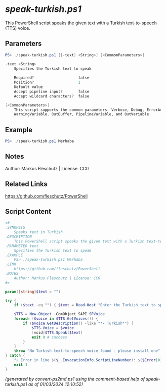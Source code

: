 *speak-turkish.ps1*
================

This PowerShell script speaks the given text with a Turkish text-to-speech (TTS) voice.

Parameters
----------
```powershell
PS> ./speak-turkish.ps1 [[-text] <String>] [<CommonParameters>]

-text <String>
    Specifies the Turkish text to speak
    
    Required?                    false
    Position?                    1
    Default value                
    Accept pipeline input?       false
    Accept wildcard characters?  false

[<CommonParameters>]
    This script supports the common parameters: Verbose, Debug, ErrorAction, ErrorVariable, WarningAction, 
    WarningVariable, OutBuffer, PipelineVariable, and OutVariable.
```

Example
-------
```powershell
PS> ./speak-turkish.ps1 Merhaba

```

Notes
-----
Author: Markus Fleschutz | License: CC0

Related Links
-------------
https://github.com/fleschutz/PowerShell

Script Content
--------------
```powershell
<#
.SYNOPSIS
	Speaks text in Turkish
.DESCRIPTION
	This PowerShell script speaks the given text with a Turkish text-to-speech (TTS) voice.
.PARAMETER text
	Specifies the Turkish text to speak
.EXAMPLE
	PS> ./speak-turkish.ps1 Merhaba
.LINK
	https://github.com/fleschutz/PowerShell
.NOTES
	Author: Markus Fleschutz | License: CC0
#>

param([string]$text = "")

try {
	if ($text -eq "") { $text = Read-Host "Enter the Turkish text to speak" }

	$TTS = New-Object -ComObject SAPI.SPVoice
	foreach ($voice in $TTS.GetVoices()) {
		if ($voice.GetDescription() -like "*- Turkish*") { 
			$TTS.Voice = $voice
			[void]$TTS.Speak($text)
			exit 0 # success
		}
	}
	throw "No Turkish text-to-speech voice found - please install one"
} catch {
	"⚠️ Error in line $($_.InvocationInfo.ScriptLineNumber): $($Error[0])"
	exit 1
}
```

*(generated by convert-ps2md.ps1 using the comment-based help of speak-turkish.ps1 as of 01/03/2024 12:10:52)*
